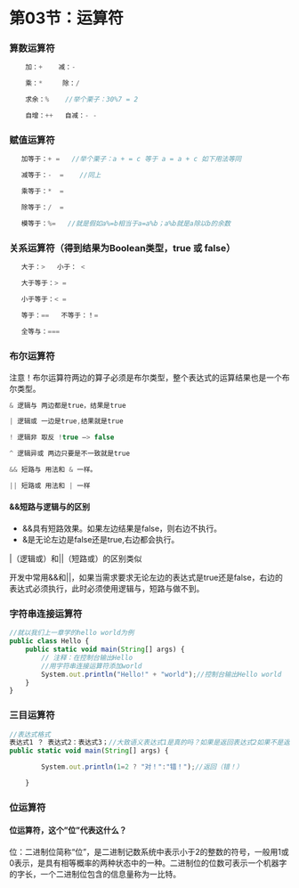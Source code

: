 # 第03节：运算符

### 算数运算符
``` js
    加：+    减：-

    乘：*     除：/

    求余：%    //举个栗子：30%7 = 2

    自增：++   自减：- - 
```

### 赋值运算符

``` js
   加等于：+ =   //举个栗子：a + = c 等于 a = a + c 如下用法等同

   减等于：-  =    //同上

   乘等于：*  =

   除等于：/  = 

   模等于：%=   //就是假如a%=b相当于a=a%b；a%b就是a除以b的余数
```

### 关系运算符（得到结果为Boolean类型，true 或 false）

``` js
   大于：>   小于： <

   大于等于：> =

   小于等于：< =

   等于：==   不等于：！=
   
   全等与：===
```

### 布尔运算符

注意！布尔运算符两边的算子必须是布尔类型，整个表达式的运算结果也是一个布尔类型。

``` js
& 逻辑与 两边都是true，结果是true

| 逻辑或 一边是true,结果就是true

! 逻辑非 取反 !true –> false

^ 逻辑异或 两边只要是不一致就是true

&& 短路与 用法和 & 一样。 

|| 短路或 用法和 | 一样

```
#### &&短路与逻辑与的区别
* &&具有短路效果。如果左边结果是false，则右边不执行。
* &是无论左边是false还是true,右边都会执行。

|（逻辑或）和||（短路或）的区别类似


开发中常用&&和||，如果当需求要求无论左边的表达式是true还是false，右边的表达式必须执行，此时必须使用逻辑与，短路与做不到。

### 字符串连接运算符

``` js
//就以我们上一章学的hello world为例
public class Hello {
    public static void main(String[] args) {
        // 注释：在控制台输出Hello
        //用字符串连接运算符添加world
        System.out.println("Hello!" + "world");//控制台输出Hello world
    }
}
```

### 三目运算符

```js
//表达式格式
表达式1 ？ 表达式2：表达式3；//大致语义表达式1是真的吗？如果是返回表达式2如果不是返回表达式3
public static void main(String[] args) {

        System.out.println(1=2 ? "对！":"错！");//返回（错！）

    }
```

### 位运算符

#### 位运算符，这个”位”代表这什么？
位：二进制位简称“位”，是二进制记数系统中表示小于2的整数的符号，一般用1或 0表示，是具有相等概率的两种状态中的一种。二进制位的位数可表示一个机器字的字长，一个二进制位包含的信息量称为一比特。

